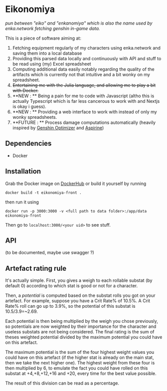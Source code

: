 # Eikonomiya

*pun between "eiko" and "enkanomiya" which is also the name used by enka.network fetching genshin in-game data.*

This is a piece of software aiming at:
1. Fetching equipment regularly of my characters using enka.network and saving them into a local database
2. Providing this parsed data locally and continuously with API and stuff to be read using (my) Excel spreadsheet
3. Computing additional data easily notably regarding the quality of the artifacts which is currently not that intuitive and a bit wonky on my spreadsheet.
4. ~~Entertaining me with the Julia language, and allowing me to play a bit with Docker.~~
5. **NEW : ** Being a pain for me to code with Javascript (altho this is actually Typescript which is far less cancerous to work with and Nextjs is okay i guess).
6. **NEW : ** Providing a web interface to work with instead of only my wonky spreadsheets.
7. **FUTURE : ** Process damage computations automatically (heavily inspired by [Genshin Optimizer](https://frzyc.github.io/genshin-optimizer) and [Aspirine](https://genshin.aspirine.su/))

## Dependencies
- Docker

## Installation

Grab the Docker image on [DockerHub](https://hub.docker.com/repository/docker/eikofee/eikonomiya-front/) or build it yourself by running
```
docker build -t eikonomiya-front .
```
then run it using
```
docker run -p 3000:3000 -v <full path to data folder>:/app/data eikonomiya-front
```
Then go to `localhost:3000/<your uid>` to see stuff.

## API
(to be documented, maybe use swagger ?)

## Artefact rating rule
It's actually simple.
First, you gives a weigh to each rollable substat (by default 0) according to which stat is good or not for a character.

Then, a *potential* is computed based on the substat rolls you got on your artefact. For example, suppose you have a Crit Rate% of 10.5%. A Crit Rate% roll can go up to 3.9%, so the potential of this substat is 10.5/3.9=~2.69.

Each potential is then being multiplied by the weigh you chose previously, so potentials are now weighted by their importance for the character and useless substats are not being considered.
The final rating is the sum of theses weighted potential divided by the maximum potential you could have on this artefact.

The maximum potential is the sum of the four highest weight values you could have on this artefact (if the higher stat is already on the main stat, then we take the next higher one). The highest weight from these four is then multiplied by 6, to emulate the fact you could have rolled on this substat at +4,+8,+12,+16 and +20, every time for the best value possible.

The result of this division can be read as a percentage.